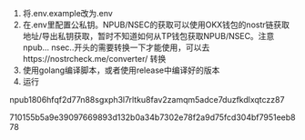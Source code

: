 1. 将.env.example改为.env
2. 在.env里配置公私钥。NPUB/NSEC的获取可以使用OKX钱包的nostr链获取地址/导出私钥获取，暂时不知道如何从TP钱包获取NPUB/NSEC。注意npub... nsec..开头的需要转换一下才能使用，可以去https://nostrcheck.me/converter/ 转换
3. 使用golang编译脚本，或者使用release中编译好的版本
4. 运行


npub1806hfqf2d77n88sgxph3l7rltku8fav2zamqm5adce7duzfkdlxqtczz87

710155b5a9e39097669893d132b0a34b7302e78f2a9d75fcd304bf7951eeb878

